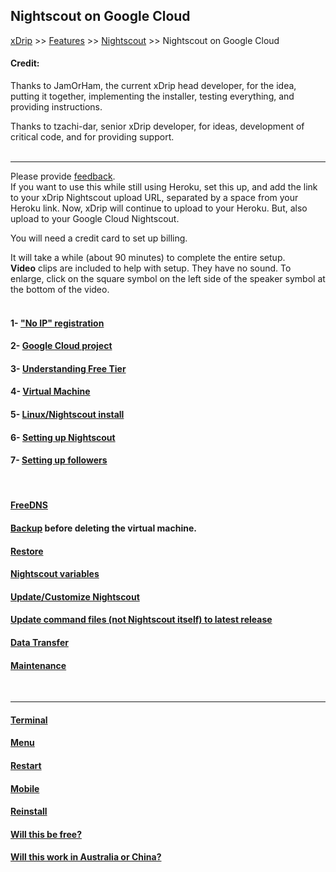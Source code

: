 ## Nightscout on Google Cloud  
[xDrip](../../README.md) >> [Features](../Features_page) >> [Nightscout](../Nightscout_page) >> Nightscout on Google Cloud  
  
#### **Credit:**    
Thanks to JamOrHam, the current xDrip head developer, for the idea, putting it together, implementing the installer, testing everything, and providing instructions.  

Thanks to tzachi-dar, senior xDrip developer, for ideas, development of critical code, and for providing support.  
<br/>  
  
---  
  
Please provide [feedback](https://github.com/NightscoutFoundation/xDrip/discussions).  
If you want to use this while still using Heroku, set this up, and add the link to your xDrip Nightscout upload URL, separated by a space from your Heroku link.  Now, xDrip will continue to upload to your Heroku.  But, also upload to your Google Cloud Nightscout.
  
You will need a credit card to set up billing.  
  
It will take a while (about 90 minutes) to complete the entire setup.  
**Video** clips are included to help with setup.  They have no sound.  To enlarge, click on the square symbol on the left side of the speaker symbol at the bottom of the video.  
<br/>  
  
#### 1- ["No IP" registration](./noip_com)
#### 2- [Google Cloud project](./NS_GCProject)
#### 3- [Understanding Free Tier](./NS_FreeTier)
#### 4- [Virtual Machine](./VirtualMachine.md)
#### 5- [Linux/Nightscout install](./NS_Install)
#### 6- [Setting up Nightscout](./NS_setup)
#### 7- [Setting up followers](./NS_Followers)  
<br/>  
  
#### [FreeDNS](./FreeDNS.md)
#### [Backup](./DatabaseBackup.md) before deleting the virtual machine.
#### [Restore](./DatabaseRestore.md)
#### [Nightscout variables](./NS_Variables)
#### [Update/Customize Nightscout](./update_nightscout.md)
#### [Update command files (not Nightscout itself) to latest release](./NS_SyncExecutables)
#### [Data Transfer](./NS_Transfer)
#### [Maintenance](./Maintenance)
<br/>  
  
---  
  
#### [Terminal](./Terminal)
#### [Menu](./Menu.md)
#### [Restart](./Restart)
#### [Mobile](./Mobile.md)
#### [Reinstall](./Reinstall.md)
#### [Will this be free?](./Free.md)
#### [Will this work in Australia or China?](./AustraliaChina.md)
  
